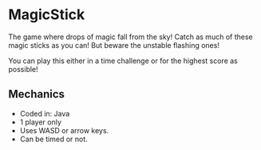 MagicStick
==========

The game where drops of magic fall from the sky! Catch as much of these magic sticks as you can! But beware the unstable flashing ones! 

You can play this either in a time challenge or for the highest score as possible!

Mechanics
---------

- Coded in: Java
- 1 player only
- Uses WASD or arrow keys.
- Can be timed or not.
